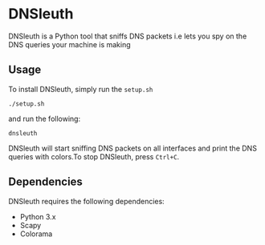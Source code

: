 # DNSleuth

DNSleuth is a Python tool that sniffs DNS packets i.e lets you spy on the DNS queries your machine is making

## Usage

To install DNSleuth, simply run the `setup.sh`

```
./setup.sh
```


and run the following:

```
dnsleuth
```



DNSleuth will start sniffing DNS packets on all interfaces and print the DNS queries with colors.To stop DNSleuth, press `Ctrl+C`. 


## Dependencies

DNSleuth requires the following dependencies:

* Python 3.x
* Scapy
* Colorama